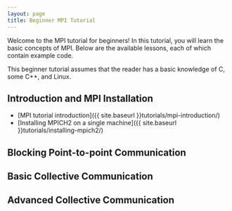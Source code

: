 ```yaml
---
layout: page
title: Beginner MPI Tutorial
---
```


Welcome to the MPI tutorial for beginners! In this tutorial, you will learn the basic concepts of MPI. Below are the available lessons, each of which contain example code.

This beginner tutorial assumes that the reader has a basic knowledge of C, some C++, and Linux.

## Introduction and MPI Installation
* [MPI tutorial introduction]({{ site.baseurl }}tutorials/mpi-introduction/)
* [Installing MPICH2 on a single machine]({{ site.baseurl }}tutorials/installing-mpich2/)

## Blocking Point-to-point Communication

## Basic Collective Communication

## Advanced Collective Communication